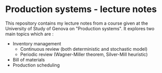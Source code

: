 # Production systems - lecture notes

This repository contains my lecture notes from a course given at the University of Study of Genova on "Production systems". It explores two main topics which are :
- Inventory management
    - Continuous review (both deterministic and stochastic model)
    - Periodic review (Wagner-Miller theorem, Silver-Mill heuristic)
- Bill of materials
- Production scheduling
